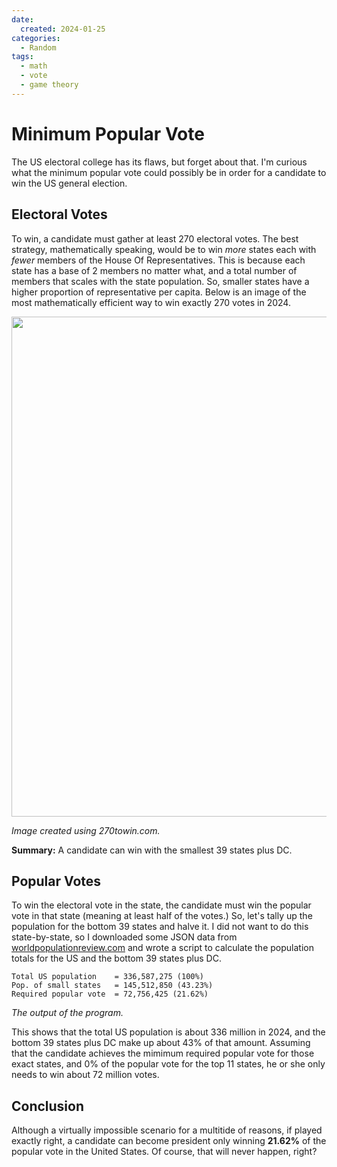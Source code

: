 ```yaml
---
date:
  created: 2024-01-25
categories:
  - Random
tags:
  - math
  - vote
  - game theory
---
```

# Minimum Popular Vote

The US electoral college has its flaws, but forget about that. I'm curious what the minimum popular vote could possibly be in order for a candidate to win the US general election.

<!-- more -->

## Electoral Votes

To win, a candidate must gather at least 270 electoral votes. The best strategy, mathematically speaking, would be to win *more* states each with *fewer* members of the House Of Representatives. This is because each state has a base of 2 members no matter what, and a total number of members that scales with the state population. So, smaller states have a higher proportion of representative per capita. Below is an image of the most mathematically efficient way to win exactly 270 votes in 2024.

<a href="https://www.270towin.com/maps/oL6oy"><img src="https://www.270towin.com/map-images/oL6oy.png" width="800"></a>

*Image created using 270towin.com.*

**Summary:** A candidate can win with the smallest 39 states plus DC.

## Popular Votes

To win the electoral vote in the state, the candidate must win the popular vote in that state (meaning at least half of the votes.) So, let's tally up the population for the bottom 39 states and halve it. I did not want to do this state-by-state, so I downloaded some JSON data from [worldpopulationreview.com](https://worldpopulationreview.com/states) and wrote a script to calculate the population totals for the US and the bottom 39 states plus DC.

```
Total US population    = 336,587,275 (100%)
Pop. of small states   = 145,512,850 (43.23%)
Required popular vote  = 72,756,425 (21.62%)
```

*The output of the program.*

This shows that the total US population is about 336 million in 2024, and the bottom 39 states plus DC make up about 43% of that amount. Assuming that the candidate achieves the mimimum required popular vote for those exact states, and 0% of the popular vote for the top 11 states, he or she only needs to win about 72 million votes.

## Conclusion

Although a virtually impossible scenario for a multitide of reasons, if played exactly right, a candidate can become president only winning **21.62%** of the popular vote in the United States. Of course, that will never happen, right?
